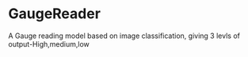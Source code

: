 # GaugeReader
A Gauge reading model based on image classification, giving 3 levls of output-High,medium,low

